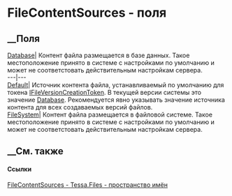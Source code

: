 # FileContentSources - поля
##  __Поля
[Database](F_Tessa_Files_FileContentSources_Database.htm)|  Контент файла
размещается в базе данных. Такое местоположение принято в системе с
настройками по умолчанию и может не соответстовать действительным настройкам
сервера.  
---|---  
[Default](F_Tessa_Files_FileContentSources_Default.htm)|  Источник контента
файла, устанавливаемый по умолчанию для токена
[IFileVersionCreationToken](T_Tessa_Files_IFileVersionCreationToken.htm). В
текущей версии системы это значение
[Database](F_Tessa_Files_FileContentSources_Database.htm). Рекомендуется явно
указывать значение источника контента для всех создаваемых версий файлов.  
[FileSystem](F_Tessa_Files_FileContentSources_FileSystem.htm)|  Контент файла
размещается в файловой системе. Такое местоположение принято в системе с
настройками по умолчанию и может не соответстовать действительным настройкам
сервера.  
## __См. также
#### Ссылки
[FileContentSources - ](T_Tessa_Files_FileContentSources.htm)
[Tessa.Files - пространство имён](N_Tessa_Files.htm)
